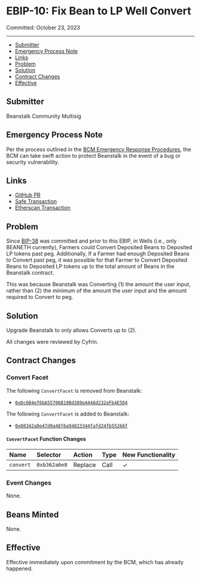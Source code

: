 # EBIP-10: Fix Bean to LP Well Convert

Committed: October 23, 2023

---

- [Submitter](#submitter)
- [Emergency Process Note](#emergency-process-note)
- [Links](#links)
- [Problem](#problem)
- [Solution](#solution)
- [Contract Changes](#contract-changes)
- [Effective](#effective)

## Submitter

Beanstalk Community Multisig

## Emergency Process Note

Per the process outlined in the [BCM Emergency Response Procedures](https://docs.bean.money/almanac/governance/beanstalk/bcm-process#emergency-response-procedures), the BCM can take swift action to protect Beanstalk in the event of a bug or security vulnerability.

## Links

- [GitHub PR](https://github.com/BeanstalkFarms/Beanstalk/pull/671)
- [Safe Transaction](https://app.safe.global/transactions/tx?safe=eth:0xa9bA2C40b263843C04d344727b954A545c81D043&id=multisig_0xa9bA2C40b263843C04d344727b954A545c81D043_0x5f7b910cd24efab72bdf5e3092f6481b4f8db1b53b43fdf26c8b489922ee321e)
- [Etherscan Transaction](https://etherscan.io/tx/0xe359e70e6f9a4b4ff55788855c5c1a2914e21102b914a71ac49b3cb2020f5989)

## Problem

Since [BIP-38](https://bean.money/bip-38) was committed and prior to this EBIP, in Wells (i.e., only BEANETH currently), Farmers could Convert Deposited Beans to Deposited LP tokens past peg. Additionally, If a Farmer had enough Deposited Beans to Convert past peg, it was possible for that Farmer to Convert Deposited Beans to Deposited LP tokens up to the total amount of Beans in the Beanstalk contract. 

This was because Beanstalk was Converting (1) the amount the user input, rather than (2) the minimum of the amount the user input and the amount required to Convert to peg.

## Solution

Upgrade Beanstalk to only allows Converts up to (2).

All changes were reviewed by Cyfrin.

## Contract Changes

### Convert Facet

The following `ConvertFacet` is removed from Beanstalk:
* [`0xDc6B4ef6bA55706B19Bd389eA446d232eFb4E5D4`](https://etherscan.io/address/0xDc6B4ef6bA55706B19Bd389eA446d232eFb4E5D4#code)

The following `ConvertFacet` is added to Beanstalk:
* [`0x08342a9e47d9a48f6a94823344fafd24fb55266f`](https://etherscan.io/address/0x08342a9e47d9a48f6a94823344fafd24fb55266f#code)

#### `ConvertFacet` Function Changes

| Name                  | Selector     | Action   | Type | New Functionality |
|:----------------------|:-------------|:---------|:-----|:------------------|
| `convert`             | `0xb362a6e8` | Replace  | Call | ✓                 |

### Event Changes

None.

## Beans Minted

None.

## Effective

Effective immediately upon commitment by the BCM, which has already happened.
